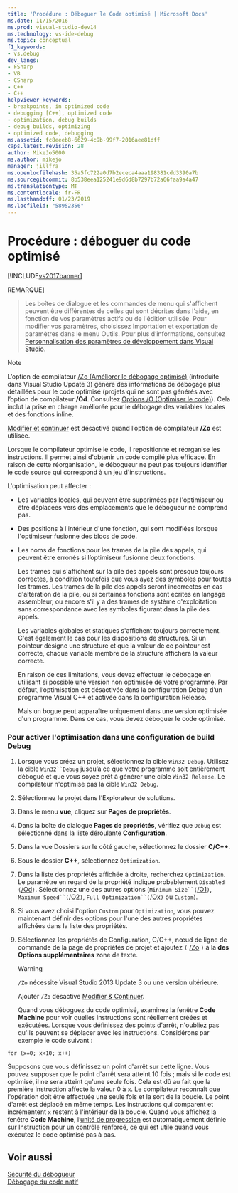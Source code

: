 ```yaml
---
title: 'Procédure : Déboguer le Code optimisé | Microsoft Docs'
ms.date: 11/15/2016
ms.prod: visual-studio-dev14
ms.technology: vs-ide-debug
ms.topic: conceptual
f1_keywords:
- vs.debug
dev_langs:
- FSharp
- VB
- CSharp
- C++
- C++
helpviewer_keywords:
- breakpoints, in optimized code
- debugging [C++], optimized code
- optimization, debug builds
- debug builds, optimizing
- optimized code, debugging
ms.assetid: fc8eeeb8-6629-4c9b-99f7-2016aee81dff
caps.latest.revision: 28
author: MikeJo5000
ms.author: mikejo
manager: jillfra
ms.openlocfilehash: 35a5fc722a0d7b2ececa4aaa198381cdd3390a7b
ms.sourcegitcommit: 8b538eea125241e9d6d8b7297b72a66faa9a4a47
ms.translationtype: MT
ms.contentlocale: fr-FR
ms.lasthandoff: 01/23/2019
ms.locfileid: "58952356"
---
```

# <a name="how-to-debug-optimized-code"></a>Procédure : déboguer du code optimisé
[!INCLUDE[vs2017banner](../includes/vs2017banner.md)]

REMARQUE]
>  Les boîtes de dialogue et les commandes de menu qui s'affichent peuvent être différentes de celles qui sont décrites dans l'aide, en fonction de vos paramètres actifs ou de l'édition utilisée. Pour modifier vos paramètres, choisissez Importation et exportation de paramètres dans le menu Outils. Pour plus d’informations, consultez [Personnalisation des paramètres de développement dans Visual Studio](http://msdn.microsoft.com/22c4debb-4e31-47a8-8f19-16f328d7dcd3).  
  
> [!NOTE]
>  L’option de compilateur [/Zo (Améliorer le débogage optimisé)](http://msdn.microsoft.com/library/eea8d89a-7fe0-4fe1-86b2-7689bbebbd7f) (introduite dans Visual Studio Update 3) génère des informations de débogage plus détaillées pour le code optimisé (projets qui ne sont pas générés avec l’option de compilateur **/Od**. Consultez [Options /O (Optimiser le code)](http://msdn.microsoft.com/library/77997af9-5555-4b3d-aa57-6615b27d4d5d)). Cela inclut la prise en charge améliorée pour le débogage des variables locales et des fonctions inline.  
>   
>  [Modifier et continuer](../debugger/edit-and-continue-visual-csharp.md) est désactivé quand l’option de compilateur **/Zo** est utilisée.  
  
 Lorsque le compilateur optimise le code, il repositionne et réorganise les instructions. Il permet ainsi d'obtenir un code compilé plus efficace. En raison de cette réorganisation, le débogueur ne peut pas toujours identifier le code source qui correspond à un jeu d'instructions.  
  
 L'optimisation peut affecter :  
  
- Les variables locales, qui peuvent être supprimées par l'optimiseur ou être déplacées vers des emplacements que le débogueur ne comprend pas.  
  
- Des positions à l'intérieur d'une fonction, qui sont modifiées lorsque l'optimiseur fusionne des blocs de code.  
  
- Les noms de fonctions pour les trames de la pile des appels, qui peuvent être erronés si l’optimiseur fusionne deux fonctions.  
  
  Les trames qui s'affichent sur la pile des appels sont presque toujours correctes, à condition toutefois que vous ayez des symboles pour toutes les trames. Les trames de la pile des appels seront incorrectes en cas d'altération de la pile, ou si certaines fonctions sont écrites en langage assembleur, ou encore s'il y a des trames de système d'exploitation sans correspondance avec les symboles figurant dans la pile des appels.  
  
  Les variables globales et statiques s'affichent toujours correctement. C'est également le cas pour les dispositions de structures. Si un pointeur désigne une structure et que la valeur de ce pointeur est correcte, chaque variable membre de la structure affichera la valeur correcte.  
  
  En raison de ces limitations, vous devez effectuer le débogage en utilisant si possible une version non optimisée de votre programme. Par défaut, l’optimisation est désactivée dans la configuration Debug d’un programme Visual C++ et activée dans la configuration Release.  
  
  Mais un bogue peut apparaître uniquement dans une version optimisée d'un programme. Dans ce cas, vous devez déboguer le code optimisé.  
  
### <a name="to-turn-on-optimization-in-a-debug-build-configuration"></a>Pour activer l'optimisation dans une configuration de build Debug  
  
1. Lorsque vous créez un projet, sélectionnez la cible `Win32 Debug`. Utilisez la cible `Win32``Debug` jusqu’à ce que votre programme soit entièrement débogué et que vous soyez prêt à générer une cible `Win32 Release`. Le compilateur n'optimise pas la cible `Win32 Debug`.  
  
2. Sélectionnez le projet dans l’Explorateur de solutions.  
  
3. Dans le menu **vue**, cliquez sur **Pages de propriétés**.  
  
4. Dans la boîte de dialogue **Pages de propriétés**, vérifiez que `Debug` est sélectionné dans la liste déroulante **Configuration**.  
  
5. Dans la vue Dossiers sur le côté gauche, sélectionnez le dossier **C/C++**.  
  
6. Sous le dossier **C++**, sélectionnez `Optimization`.  
  
7. Dans la liste des propriétés affichée à droite, recherchez `Optimization`. Le paramètre en regard de la propriété indique probablement `Disabled (`[/Od](http://msdn.microsoft.com/library/b1ac31b7-e086-4eeb-be5e-488f7513f5f5)`)`. Sélectionnez une des autres options (`Minimum Size``(`[/O1](http://msdn.microsoft.com/library/2d1423f5-53d9-44da-8908-b33a351656c2)`)`, `Maximum Speed``(`[/O2](http://msdn.microsoft.com/library/2d1423f5-53d9-44da-8908-b33a351656c2)`)`, `Full Optimization``(`[/Ox](http://msdn.microsoft.com/library/3ad7c30b-c615-428c-b1d0-2e024f81c760)`)` ou `Custom`).  
  
8. Si vous avez choisi l'option `Custom` pour `Optimization`, vous pouvez maintenant définir des options pour l'une des autres propriétés affichées dans la liste des propriétés.  
  
9. Sélectionnez les propriétés de Configuration, C/C++, nœud de ligne de commande de la page de propriétés de projet et ajoutez `(` [/Zo](http://msdn.microsoft.com/library/eea8d89a-7fe0-4fe1-86b2-7689bbebbd7f) `)` à la **des Options supplémentaires** zone de texte.  
  
    > [!WARNING]
    >  `/Zo` nécessite Visual Studio 2013 Update 3 ou une version ultérieure.  
    >   
    >  Ajouter `/Zo` désactive [Modifier & Continuer](../debugger/edit-and-continue-visual-csharp.md).  
  
   Quand vous déboguez du code optimisé, examinez la fenêtre **Code Machine** pour voir quelles instructions sont réellement créées et exécutées. Lorsque vous définissez des points d'arrêt, n'oubliez pas qu'ils peuvent se déplacer avec les instructions. Considérons par exemple le code suivant :  
  
```  
for (x=0; x<10; x++)  
```  
  
 Supposons que vous définissez un point d'arrêt sur cette ligne. Vous pouvez supposer que le point d'arrêt sera atteint 10 fois ; mais si le code est optimisé, il ne sera atteint qu'une seule fois. Cela est dû au fait que la première instruction affecte la valeur 0 à `x`. Le compilateur reconnaît que l'opération doit être effectuée une seule fois et la sort de la boucle. Le point d'arrêt est déplacé en même temps. Les instructions qui comparent et incrémentent `x` restent à l'intérieur de la boucle. Quand vous affichez la fenêtre **Code Machine**, l’[unité de progression](http://msdn.microsoft.com/8791dac9-64d1-4bb9-b59e-8d59af1833f9) est automatiquement définie sur Instruction pour un contrôle renforcé, ce qui est utile quand vous exécutez le code optimisé pas à pas.  
  
## <a name="see-also"></a>Voir aussi  
 [Sécurité du débogueur](../debugger/debugger-security.md)   
 [Débogage du code natif](../debugger/debugging-native-code.md)
